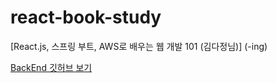 # react-book-study
<Front> [React.js, 스프링 부트, AWS로 배우는 웹 개발 101 (김다정님)] (-ing)
  
 [BackEnd 깃허브 보기](https://github.com/arkim0111/spring-book-study)

